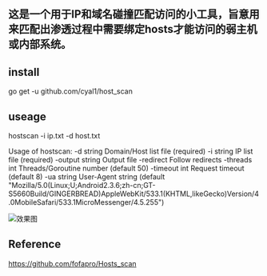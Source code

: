 ## 这是一个用于IP和域名碰撞匹配访问的小工具，旨意用来匹配出渗透过程中需要绑定hosts才能访问的弱主机或内部系统。

## install
go get -u github.com/cyal1/host_scan

## useage

hostscan -i ip.txt -d host.txt

Usage of hostscan:
  -d string
    	Domain/Host list file (required)
  -i string
    	IP list file (required)
  -output string
    	Output file
  -redirect
    	Follow redirects
  -threads int
    	Threads/Goroutine number (default 50)
  -timeout int
    	Request timeout (default 8)
  -ua string
    	User-Agent string (default "Mozilla/5.0(Linux;U;Android2.3.6;zh-cn;GT-S5660Build/GINGERBREAD)AppleWebKit/533.1(KHTML,likeGecko)Version/4.0MobileSafari/533.1MicroMessenger/4.5.255")

![效果图](https://raw.githubusercontent.com/cyal1/host_scan/master/test.jpg)

## Reference
https://github.com/fofapro/Hosts_scan

